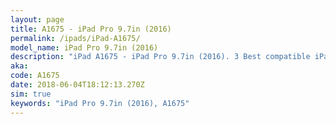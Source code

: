 ```yaml
---
layout: page
title: A1675 - iPad Pro 9.7in (2016)
permalink: /ipads/iPad-A1675/
model_name: iPad Pro 9.7in (2016)
description: "iPad A1675 - iPad Pro 9.7in (2016). 3 Best compatible iPad cases, pens, chargers and keyboards."
aka: 
code: A1675
date: 2018-06-04T18:12:13.270Z
sim: true
keywords: "iPad Pro 9.7in (2016), A1675"
---
```

